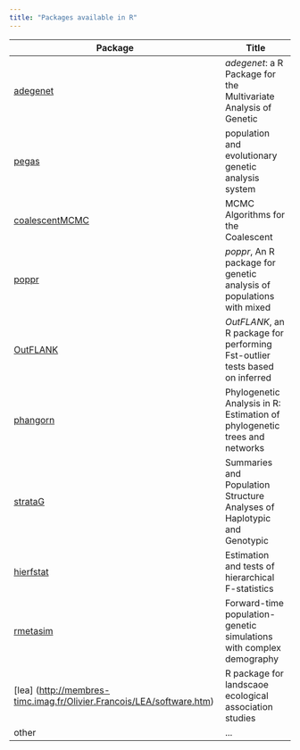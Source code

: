 ```yaml
---
title: "Packages available in R"
---
```


Package    | Title
-----------|------------
[adegenet](https://github.com/thibautjombart/adegenet) | *adegenet*: a R Package for the Multivariate Analysis of Genetic | [ape](http://ape-package.ird.fr/) | analysis of phylogenetics and evolution |
[pegas](https://github.com/emmanuelparadis/pegas)| population and evolutionary genetic analysis system |
[coalescentMCMC](https://github.com/emmanuelparadis/coalescentMCMC) | MCMC Algorithms for the Coalescent
[poppr](https://github.com/grunwaldlab/poppr) | *poppr*, An R package for genetic analysis of populations with mixed 
[OutFLANK](https://github.com/whitlock/OutFLANK) | *OutFLANK*, an R package for performing Fst-outlier tests based on inferred |
[phangorn](https://github.com/KlausVigo/phangorn) | Phylogenetic Analysis in R: Estimation of phylogenetic trees and networks  |
[strataG](https://github.com/EricArcher/strataG)  | Summaries and Population Structure Analyses of Haplotypic and Genotypic  |
[hierfstat](http://www2.unil.ch/popgen/softwares/hierfstat.htm) | Estimation and tests of hierarchical F-statistics |
[rmetasim](https://github.com/stranda/rmetasim) | Forward-time population-genetic simulations with complex demography |
[lea] (http://membres-timc.imag.fr/Olivier.Francois/LEA/software.htm)| R package for landscaoe ecological association studies
other | ... |


